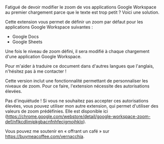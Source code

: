 Fatigué de devoir modifier le zoom de vos applications Google Workspace au premier chargement parce que le texte est trop petit ? Voici une solution.

Cette extension vous permet de définir un zoom par défaut pour les applications Google Workspace suivantes :

- Google Docs
- Google Sheets

Une fois le niveau de zoom défini, il sera modifié à chaque chargement d'une application Google Workspace.

Pour m'aider à traduire ce document dans d'autres langues que l'anglais, n'hésitez pas à me contacter !

Cette version inclut une fonctionnalité permettant de personnaliser les niveaux de zoom. Pour ce faire, l'extension nécessite des autorisations élevées.

Pas d'inquiétude ! Si vous ne souhaitez pas accepter ces autorisations élevées, vous pouvez utiliser mon autre extension, qui permet d'utiliser des valeurs de zoom prédéfinies. Elle est disponible ici (https://chrome.google.com/webstore/detail/google-workspace-zoom-def/nflkcdlimipkgbacnfnhfecjgmojhklo).

Vous pouvez me soutenir en « offrant un café » sur https://buymeacoffee.com/vernacchia.